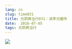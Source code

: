 ```yaml
---
lang: cn
slug: time031
title: 光阴典当行031：读李光耀传
date:  2016-07-05
tags: 光阴典当行
---
```

<!-- more -->
![](http://oouh9u8nz.bkt.gdipper.com//time031.jpg)
